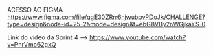 ACESSO AO FIGMA https://www.figma.com/file/qgE30ZRrr6njwubpvPDoJk/CHALLENGE?type=design&node-id=25-2&mode=design&t=ebG8VBy2nWGjkaYS-0

Link do video da Sprint 4 --> https://www.youtube.com/watch?v=PnrVmo62gxQ
